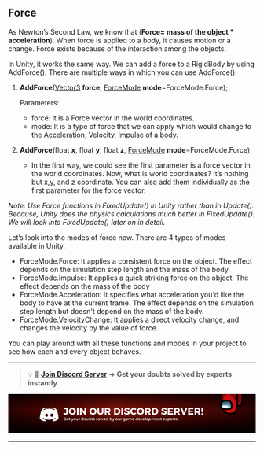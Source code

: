 ## Force

As Newton’s Second Law, we know that (**Force= mass of the object * acceleration**). When force is applied to a body, it causes motion or a change. Force exists because of the interaction among the objects. 

In Unity, it works the same way. We can add a force to a RigidBody by using AddForce(). There are multiple ways in which you can use AddForce().

 

1. **AddForce**([Vector3](https://docs.unity3d.com/ScriptReference/Vector3.html) **force**, [ForceMode](https://docs.unity3d.com/ScriptReference/ForceMode.html) **mode**=ForceMode.Force);
    
    Parameters:
    
    - force: it is a Force vector in the world coordinates.
    - mode: It is a type of force that we can apply which would change to the Acceleration, Velocity, Impulse of a body.
2. **AddForce**(float **x**, float **y**, float **z**, [ForceMode](https://docs.unity3d.com/ScriptReference/ForceMode.html) **mode**=ForceMode.Force);
    - In the first way, we could see the first parameter is a force vector in the world coordinates. Now, what is world coordinates? It’s nothing but x,y, and z coordinate. You can also add them individually as the first parameter for the force vector.

*Note: Use Force functions in FixedUpdate() in Unity rather than in Update(). Because, Unity does the physics calculations much better in FixedUpdate(). We will look into FixedUpdate() later on in detail.*

Let’s look into the modes of force now. There are 4 types of modes available in Unity.

- ForceMode.Force: It applies a consistent force on the object. The effect depends on the simulation step length and the mass of the body.
- ForceMode.Impulse: It applies a quick striking force on the object. The effect depends on the mass of the body
- ForceMode.Acceleration: It specifies what acceleration you'd like the body to have at the current frame. The effect depends on the simulation step length but doesn't depend on the mass of the body.
- ForceMode.VelocityChange: It applies a direct velocity change, and changes the velocity by the value of force.

You can play around with all these functions and modes in your project to see how each and every object behaves.

---

<aside>

> 💡 🚀 **[Join Discord Server](https://discord.gg/J5zDscnzms) → Get your doubts solved by experts instantly**

</aside>

![discord](./Images/discord.png)

---